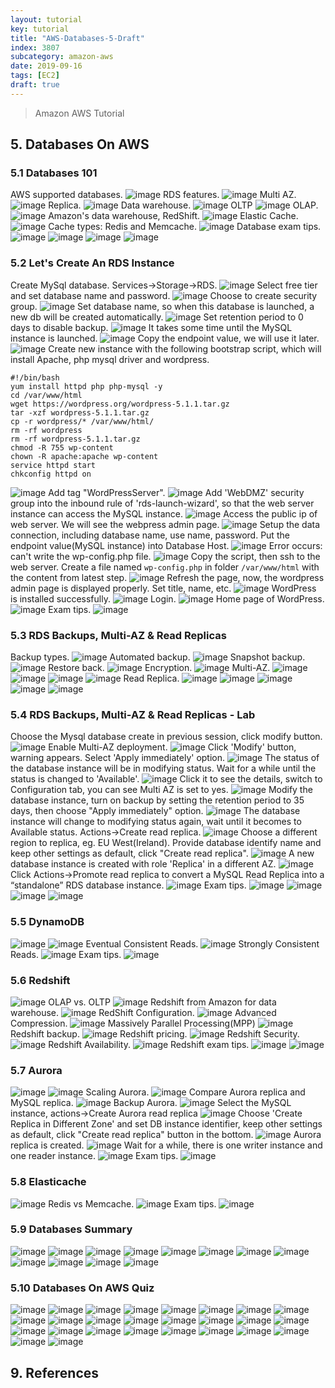 ```yaml
---
layout: tutorial
key: tutorial
title: "AWS-Databases-5-Draft"
index: 3807
subcategory: amazon-aws
date: 2019-09-16
tags: [EC2]
draft: true
---
```


> Amazon AWS Tutorial

## 5. Databases On AWS
### 5.1 Databases 101
AWS supported databases.
![image](/assets/images/note/9551/5-1-database-aws-supported.png)
RDS features.
![image](/assets/images/note/9551/5-1-database-rds-features.png)
Multi AZ.
![image](/assets/images/note/9551/5-1-database-rds-multi-az.png)
Replica.
![image](/assets/images/note/9551/5-1-database-rds-replica.png)
Data warehouse.
![image](/assets/images/note/9551/5-1-database-data-warehouse.png)
OLTP
![image](/assets/images/note/9551/5-1-database-oltp.png)
OLAP.
![image](/assets/images/note/9551/5-1-database-olap.png)
Amazon's data warehouse, RedShift.
![image](/assets/images/note/9551/5-1-database-amazon-redshift.png)
Elastic Cache.
![image](/assets/images/note/9551/5-1-database-elasticcache.png)
Cache types: Redis and Memcache.
![image](/assets/images/note/9551/5-1-database-cache-types.png)
Database exam tips.
![image](/assets/images/note/9551/5-1-database-exam-tips-1.png)
![image](/assets/images/note/9551/5-1-database-exam-tips-2.png)
![image](/assets/images/note/9551/5-1-database-exam-tips-3.png)
![image](/assets/images/note/9551/5-1-database-exam-tips-4.png)
### 5.2 Let's Create An RDS Instance
Create MySql database. Services->Storage->RDS.
![image](/assets/images/note/9551/5-2-rds-wordpress-1.png)
Select free tier and set database name and password.
![image](/assets/images/note/9551/5-2-rds-wordpress-2.png)
Choose to create security group.
![image](/assets/images/note/9551/5-2-rds-wordpress-3.png)
Set database name, so when this database is launched, a new db will be created automatically.
![image](/assets/images/note/9551/5-2-rds-wordpress-4.png)
Set retention period to 0 days to disable backup.
![image](/assets/images/note/9551/5-2-rds-wordpress-5.png)
It takes some time until the MySQL instance is launched.
![image](/assets/images/note/9551/5-2-rds-wordpress-6.png)
Copy the endpoint value, we will use it later.
![image](/assets/images/note/9551/5-2-rds-wordpress-7.png)
Create new instance with the following bootstrap script, which will install Apache, php mysql driver and wordpress.
```raw
#!/bin/bash
yum install httpd php php-mysql -y
cd /var/www/html
wget https://wordpress.org/wordpress-5.1.1.tar.gz
tar -xzf wordpress-5.1.1.tar.gz
cp -r wordpress/* /var/www/html/
rm -rf wordpress
rm -rf wordpress-5.1.1.tar.gz
chmod -R 755 wp-content
chown -R apache:apache wp-content
service httpd start
chkconfig httpd on
```
![image](/assets/images/note/9551/5-2-rds-wordpress-8.png)
Add tag "WordPressServer".
![image](/assets/images/note/9551/5-2-rds-wordpress-9.png)
Add 'WebDMZ' security group into the inbound rule of 'rds-launch-wizard', so that the web server instance can access the MySQL instance.
![image](/assets/images/note/9551/5-2-rds-wordpress-10.png)
Access the public ip of web server. We will see the webpress admin page.
![image](/assets/images/note/9551/5-2-rds-wordpress-11.png)
Setup the data connection, including database name, use name, password. Put the endpoint value(MySQL instance) into Database Host.
![image](/assets/images/note/9551/5-2-rds-wordpress-12.png)
Error occurs: can't write the wp-config.php file.
![image](/assets/images/note/9551/5-2-rds-wordpress-13.png)
Copy the script, then ssh to the web server. Create a file named `wp-config.php` in folder `/var/www/html` with the content from latest step.
![image](/assets/images/note/9551/5-2-rds-wordpress-14.png)
Refresh the page, now, the wordpress admin page is displayed properly. Set title, name, etc.
![image](/assets/images/note/9551/5-2-rds-wordpress-15.png)
WordPress is installed successfully.
![image](/assets/images/note/9551/5-2-rds-wordpress-16.png)
Login.
![image](/assets/images/note/9551/5-2-rds-wordpress-17.png)
Home page of WordPress.
![image](/assets/images/note/9551/5-2-rds-wordpress-18.png)
Exam tips.
![image](/assets/images/note/9551/5-2-rds-instance-summary.png)
### 5.3 RDS Backups, Multi-AZ & Read Replicas
Backup types.
![image](/assets/images/note/9551/5-3-rds-backup-types.png)
Automated backup.
![image](/assets/images/note/9551/5-3-rds-backup-automated.png)
Snapshot backup.
![image](/assets/images/note/9551/5-3-rds-backup-snapshot.png)
Restore back.
![image](/assets/images/note/9551/5-3-rds-backup-restore.png)
Encryption.
![image](/assets/images/note/9551/5-3-rds-backup-encryption.png)
Multi-AZ.
![image](/assets/images/note/9551/5-3-rds-backup-multi-az.png)
![image](/assets/images/note/9551/5-3-rds-backup-multi-az2.png)
![image](/assets/images/note/9551/5-3-rds-backup-multi-az3.png)
![image](/assets/images/note/9551/5-3-rds-backup-multi-az4.png)
Read Replica.
![image](/assets/images/note/9551/5-3-rds-backup-read-replica-1.png)
![image](/assets/images/note/9551/5-3-rds-backup-read-replica-2.png)
![image](/assets/images/note/9551/5-3-rds-backup-read-replica-3.png)
![image](/assets/images/note/9551/5-3-rds-backup-read-replica-4.png)
![image](/assets/images/note/9551/5-3-rds-backup-read-replica-5.png)
### 5.4 RDS Backups, Multi-AZ & Read Replicas - Lab
Choose the Mysql database create in previous session, click modify button.
![image](/assets/images/note/9551/5-4-rds-backup-1.png)
Enable Multi-AZ deployment.
![image](/assets/images/note/9551/5-4-rds-backup-2.png)
Click 'Modify' button, warning appears. Select 'Apply immediately' option.
![image](/assets/images/note/9551/5-4-rds-backup-3.png)
The status of the database instance will be in modifying status. Wait for a while until the status is changed to 'Available'.
![image](/assets/images/note/9551/5-4-rds-backup-4.png)
Click it to see the details, switch to Configuration tab, you can see Multi AZ is set to yes.
![image](/assets/images/note/9551/5-4-rds-backup-5.png)
Modify the database instance, turn on backup by setting the retention period to 35 days, then choose "Apply immediately" option.
![image](/assets/images/note/9551/5-4-rds-backup-6.png)
The database instance will change to modifying status again, wait until it becomes to Available status. Actions->Create read replica.
![image](/assets/images/note/9551/5-4-rds-backup-7.png)
Choose a different region to replica, eg. EU West(Ireland). Provide database identify name and keep other settings as default, click "Create read replica".
![image](/assets/images/note/9551/5-4-rds-backup-8.png)
A new database instance is created with role 'Replica' in a different AZ.
![image](/assets/images/note/9551/5-4-rds-backup-9.png)
Click Actions->Promote read replica to convert a MySQL Read Replica into a “standalone” RDS database instance.
![image](/assets/images/note/9551/5-4-rds-backup-10.png)
Exam tips.
![image](/assets/images/note/9551/5-4-rds-backup-exam-tips-1.png)
![image](/assets/images/note/9551/5-4-rds-backup-exam-tips-2.png)
![image](/assets/images/note/9551/5-4-rds-backup-exam-tips-3.png)
![image](/assets/images/note/9551/5-4-rds-backup-exam-tips-4.png)
### 5.5 DynamoDB
![image](/assets/images/note/9551/5-5-dynamodb-1.png)
![image](/assets/images/note/9551/5-5-dynamodb-2.png)
Eventual Consistent Reads.
![image](/assets/images/note/9551/5-5-dynamodb-3.png)
Strongly Consistent Reads.
![image](/assets/images/note/9551/5-5-dynamodb-4.png)
Exam tips.
![image](/assets/images/note/9551/5-5-dynamodb-exam-tips.png)
### 5.6 Redshift
![image](/assets/images/note/9551/5-6-redshift-1.png)
OLAP vs. OLTP
![image](/assets/images/note/9551/5-6-redshift-2.png)
Redshift from Amazon for data warehouse.
![image](/assets/images/note/9551/5-6-redshift-3.png)
RedShift Configuration.
![image](/assets/images/note/9551/5-6-redshift-4.png)
Advanced Compression.
![image](/assets/images/note/9551/5-6-redshift-5.png)
Massively Parallel Processing(MPP)
![image](/assets/images/note/9551/5-6-redshift-6.png)
Redshift backup.
![image](/assets/images/note/9551/5-6-redshift-7.png)
Redshift pricing.
![image](/assets/images/note/9551/5-6-redshift-8.png)
Redshift Security.
![image](/assets/images/note/9551/5-6-redshift-9.png)
Redshift Availability.
![image](/assets/images/note/9551/5-6-redshift-10.png)
Redshift exam tips.
![image](/assets/images/note/9551/5-6-redshift-exam-tips-1.png)
![image](/assets/images/note/9551/5-6-redshift-exam-tips-2.png)
### 5.7 Aurora
![image](/assets/images/note/9551/5-7-aurora-1.png)
![image](/assets/images/note/9551/5-7-aurora-2.png)
Scaling Aurora.
![image](/assets/images/note/9551/5-7-aurora-3.png)
Compare Aurora replica and MySQL replica.
![image](/assets/images/note/9551/5-7-aurora-4.png)
Backup Aurora.
![image](/assets/images/note/9551/5-7-aurora-5.png)
Select the MySQL instance, actions->Create Aurora read replica
![image](/assets/images/note/9551/5-7-aurora-6.png)
Choose 'Create Replica in Different Zone' and set DB instance identifier, keep other settings as default, click "Create read replica" button in the bottom.
![image](/assets/images/note/9551/5-7-aurora-7.png)
Aurora replica is created.
![image](/assets/images/note/9551/5-7-aurora-8.png)
Wait for a while, there is one writer instance and one reader instance.
![image](/assets/images/note/9551/5-7-aurora-9.png)
Exam tips.
![image](/assets/images/note/9551/5-7-aurora-exam-tips.png)
### 5.8 Elasticache
![image](/assets/images/note/9551/5-8-elastic-cache-1.png)
Redis vs Memcache.
![image](/assets/images/note/9551/5-8-elastic-cache-2.png)
Exam tips.
![image](/assets/images/note/9551/5-8-elastic-cache-3.png)
### 5.9 Databases Summary
![image](/assets/images/note/9551/5-9-database-summary-1.png)
![image](/assets/images/note/9551/5-9-database-summary-2.png)
![image](/assets/images/note/9551/5-9-database-summary-3.png)
![image](/assets/images/note/9551/5-9-database-summary-4.png)
![image](/assets/images/note/9551/5-9-database-summary-5.png)
![image](/assets/images/note/9551/5-9-database-summary-6.png)
![image](/assets/images/note/9551/5-9-database-summary-7.png)
![image](/assets/images/note/9551/5-9-database-summary-8.png)
![image](/assets/images/note/9551/5-9-database-summary-9.png)
![image](/assets/images/note/9551/5-9-database-summary-10.png)
![image](/assets/images/note/9551/5-9-database-summary-11.png)
![image](/assets/images/note/9551/5-9-database-summary-12.png)
### 5.10 Databases On AWS Quiz
![image](/assets/images/note/9551/5-10-database-quiz-1.png)
![image](/assets/images/note/9551/5-10-database-quiz-2.png)
![image](/assets/images/note/9551/5-10-database-quiz-3.png)
![image](/assets/images/note/9551/5-10-database-quiz-4.png)
![image](/assets/images/note/9551/5-10-database-quiz-5.png)
![image](/assets/images/note/9551/5-10-database-quiz-6.png)
![image](/assets/images/note/9551/5-10-database-quiz-7.png)
![image](/assets/images/note/9551/5-10-database-quiz-8.png)
![image](/assets/images/note/9551/5-10-database-quiz-9.png)
![image](/assets/images/note/9551/5-10-database-quiz-10.png)
![image](/assets/images/note/9551/5-10-database-quiz-11.png)
![image](/assets/images/note/9551/5-10-database-quiz-12.png)
![image](/assets/images/note/9551/5-10-database-quiz-13.png)
![image](/assets/images/note/9551/5-10-database-quiz-14.png)
![image](/assets/images/note/9551/5-10-database-quiz-15.png)
![image](/assets/images/note/9551/5-10-database-quiz-16.png)
![image](/assets/images/note/9551/5-10-database-quiz-17.png)
![image](/assets/images/note/9551/5-10-database-quiz-18.png)
![image](/assets/images/note/9551/5-10-database-quiz-19.png)
![image](/assets/images/note/9551/5-10-database-quiz-20.png)
![image](/assets/images/note/9551/5-10-database-quiz-21.png)
![image](/assets/images/note/9551/5-10-database-quiz-22.png)
![image](/assets/images/note/9551/5-10-database-quiz-23.png)
![image](/assets/images/note/9551/5-10-database-quiz-24.png)
![image](/assets/images/note/9551/5-10-database-quiz-25.png)
![image](/assets/images/note/9551/5-10-database-quiz-26.png)



## 9. References
